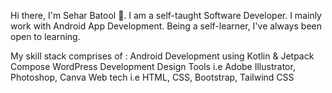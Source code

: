 Hi there, I'm Sehar Batool 👋.
I am a self-taught Software Developer. 
I mainly work with Android App Development. Being a self-learner, I've always been open to learning. 

My skill stack comprises of :
Android Development using Kotlin & Jetpack Compose
WordPress Development
Design Tools i.e Adobe Illustrator, Photoshop, Canva
Web tech i.e HTML, CSS, Bootstrap, Tailwind CSS

